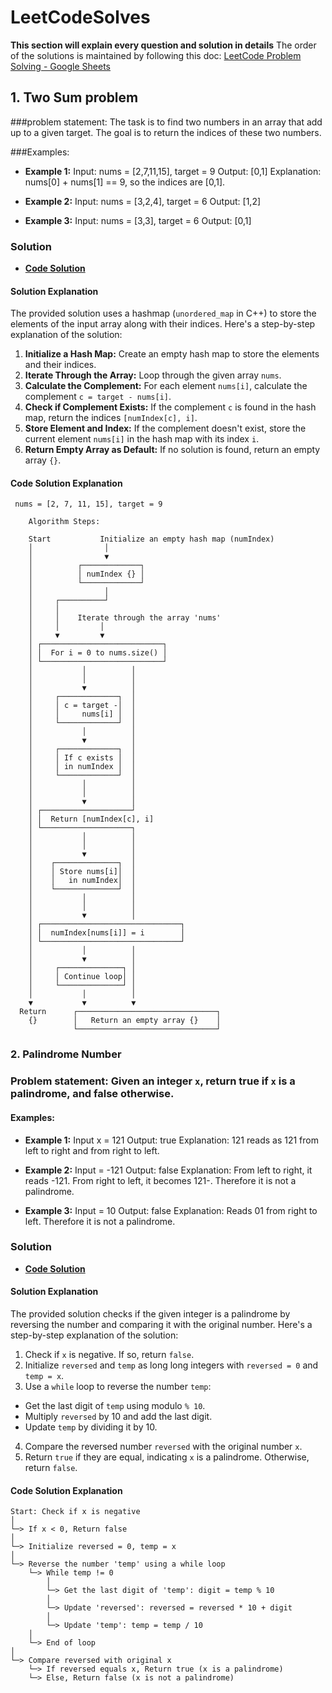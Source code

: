 ﻿# LeetCodeSolves

 **This section will explain every question and solution in details**
 The order of the solutions is maintained by following this doc: [LeetCode Problem Solving - Google Sheets](https://docs.google.com/spreadsheets/d/1ALWFKBXCXnUmORkkXgLVTj23veQVlgUS8x_o_JcO-go/edit?usp=sharing)

## 1. Two Sum problem 
   
###problem statement: The task is to find two numbers in an array that add up to a given target.
   The goal is to return the indices of these two numbers.

###Examples:
- **Example 1:** Input: nums = [2,7,11,15], target = 9
             Output: [0,1]
             Explanation: nums[0] + nums[1] == 9, so the indices are [0,1].

- **Example 2:** Input: nums = [3,2,4], target = 6
             Output: [1,2]

- **Example 3:** Input: nums = [3,3], target = 6
             Output: [0,1]

### Solution
- **[Code Solution](https://github.com/Faiaz98/LeetCodeSolves/blob/main/two_sum.cpp)**

#### Solution Explanation
The provided solution uses a hashmap (`unordered_map` in C++) to store the elements of the input array along with their indices.
Here's a step-by-step explanation of the solution:
1. **Initialize a Hash Map:** Create an empty hash map to store the elements and their indices.
2. **Iterate Through the Array:** Loop through the given array `nums`.
3. **Calculate the Complement:** For each element `nums[i]`, calculate the complement `c = target - nums[i]`.
4. **Check if Complement Exists:** If the complement `c` is found in the hash map, return the indices `[numIndex[c], i]`.
5. **Store Element and Index:** If the complement doesn't exist, store the current element `nums[i]` in the hash map with its index `i`.
6. **Return Empty Array as Default:** If no solution is found, return an empty array `{}`.

#### Code Solution Explanation
```plaintext
 nums = [2, 7, 11, 15], target = 9

    Algorithm Steps:

    Start           Initialize an empty hash map (numIndex)
    │                │
    │                ▼
    │          ┌─────────────┐
    │          │ numIndex {} │
    │          └─────────────┘
    │                │
    │     ┌──────────┘
    │     │
    │     │    Iterate through the array 'nums'
    │     │         │
    │     ▼         ▼
    │ ┌───────────────────────────┐
    │ │  For i = 0 to nums.size() │
    │ └───────────────────────────┘
    │           │          │
    │           │          │
    │           ▼          │
    │     ┌─────────────┐  │
    │     │ c = target -│  │
    │     │     nums[i] │  │
    │     └─────────────┘  │
    │           │          │
    │           ▼          │
    │     ┌─────────────┐  │
    │     │ If c exists │  │
    │     │ in numIndex │  │
    │     └─────────────┘  │
    │           │          │
    │           │          │
    │           ▼          │
    │ ┌────────────────────┘
    │ │  Return [numIndex[c], i]
    │ └────────────────────┐
    │           │          │
    │           │          │
    │           ▼          │
    │    ┌──────────────┐  │
    │    │ Store nums[i]│  │
    │    │   in numIndex│  │
    │    └──────────────┘  │
    │           │          │
    │           │          │
    │           ▼          │
    │ ┌───────────────────────────────┐
    │ │  numIndex[nums[i]] = i        │
    │ └───────────────────────────────┘
    │           │          │
    │           ▼          │
    │     ┌──────────────┐ │
    │     │ Continue loop│ │
    │     └──────────────┘ │
    │           │          │
    ▼           ▼          ▼
  Return      ┌───────────────────────────────┐
    {}        │   Return an empty array {}    │
              └───────────────────────────────┘
```
### 2. Palindrome Number

### Problem statement: Given an integer `x`, return true if `x` is a palindrome, and false otherwise.

#### Examples:
- **Example 1:** Input x = 121
                 Output: true
                 Explanation: 121 reads as 121 from left to right and from right to left.

- **Example 2:** Input = -121
                 Output: false
                 Explanation: From left to right, it reads -121. From right to left, it becomes 
                              121-. Therefore it is not a palindrome.

- **Example 3:** Input = 10
                 Output: false
                 Explanation: Reads 01 from right to left. Therefore it is not a palindrome.

### Solution
- **[Code Solution](https://github.com/Faiaz98/LeetCodeSolves/blob/main/palindrome_number.cpp)**

#### Solution Explanation
The provided solution checks if the given integer is a palindrome by reversing the number and comparing it with the original number.
Here's a step-by-step explanation of the solution:
1. Check if `x` is negative. If so, return `false`.
2. Initialize `reversed` and `temp` as long long integers with `reversed = 0` and `temp = x`.
3. Use a `while` loop to reverse the number `temp`:
  - Get the last digit of `temp` using modulo `% 10`.
  - Multiply `reversed` by 10 and add the last digit.
  - Update `temp` by dividing it by 10.
4. Compare the reversed number `reversed` with the original number `x`.
5. Return `true` if they are equal, indicating `x` is a palindrome. Otherwise, return `false`.

#### Code Solution Explanation
```
Start: Check if x is negative
│
└─> If x < 0, Return false
│
└─> Initialize reversed = 0, temp = x
│
└─> Reverse the number 'temp' using a while loop
    └─> While temp != 0
        │
        └─> Get the last digit of 'temp': digit = temp % 10
        │
        └─> Update 'reversed': reversed = reversed * 10 + digit
        │
        └─> Update 'temp': temp = temp / 10
    │
    └─> End of loop
│
└─> Compare reversed with original x
    └─> If reversed equals x, Return true (x is a palindrome)
    └─> Else, Return false (x is not a palindrome)
```
